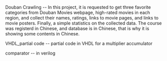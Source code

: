 Douban Crawling -- In this project, it is requested to get three favorite categories from Douban Movies webpage, high-rated movies in each region, and collect their names, ratings, links to movie pages, and links to movie posters. Finally, a simple statistics on the collected data. The course was registerd in Chinese, and database is in Chinese, that is why it is showing some contents in Chinese.

VHDL_partial code -- partial code in VHDL for a multiplier accumulator

comparator -- in verilog
